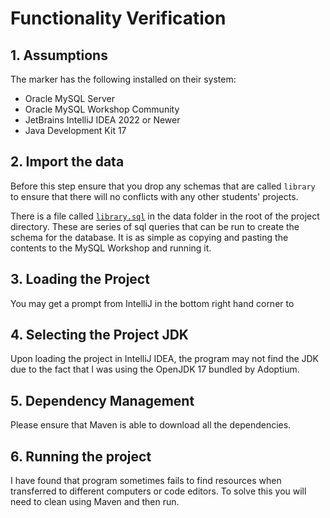 # Functionality Verification

## 1. Assumptions

The marker has the following installed on their system:
* Oracle MySQL Server
* Oracle MySQL Workshop Community
* JetBrains IntelliJ IDEA 2022 or Newer
* Java Development Kit 17

## 2. Import the data

Before this step ensure that you drop any schemas that are called `library` to ensure that there will no conflicts with any other students' projects.

There is a file called [`library.sql`](data/library.sql) in the data folder in the root of the project directory. 
These are series of sql queries that can be run to create the schema for the database. It is as simple as copying and pasting the contents to the MySQL Workshop and running it.

## 3. Loading the Project

You may get a prompt from IntelliJ in the bottom right hand corner to 

## 4. Selecting the Project JDK

Upon loading the project in IntelliJ IDEA, the program may not find the JDK due to the fact that I was using the OpenJDK 17 bundled by Adoptium.

## 5. Dependency Management

Please ensure that Maven is able to download all the dependencies.

## 6. Running the project

I have found that program sometimes fails to find resources when transferred to different computers or code editors. To solve this you will need to clean using Maven and then run.

